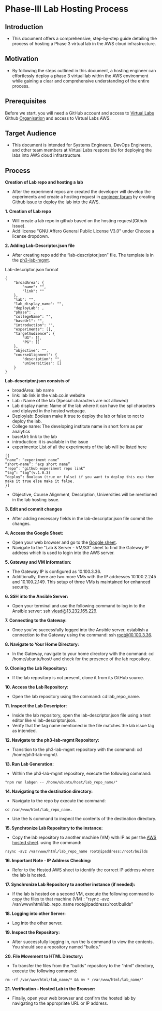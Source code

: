 # Phase-III Lab Hosting Process

## Introduction 
* This document offers a comprehensive, step-by-step guide detailing the process of hosting a Phase 3 virtual lab in the AWS cloud infrastructure.

## Motivation
* By following the steps outlined in this document, a hosting engineer can effortlessly deploy a phase 3 virtual lab within the AWS environment while gaining a clear and comprehensive understanding of the entire process.

## Prerequisites
Before we start, you will need a GitHub account and access to [Virtual Labs](https://www.vlab.co.in/) Github [Organisation](https://github.com/virtual-labs) and access to Virtual Labs AWS.

## Target Audience 
* This document is intended for Systems Engineers, DevOps Engineers, and other team members at Virtual Labs responsible for deploying the labs into AWS cloud infrastructure.
  
## Process 

**Creation of Lab repo and hosting a lab**
- After the experiment repos are created the developer will develop the experiments and create a hosting request in [engineer forum](https://github.com/virtual-labs/engineers-forum/issues) by creating Github issue to deploy the lab into the AWS.


**1.	Creation of Lab repo**
- Will create a lab repo in github based on the hosting request(Github Issue).
- Add license "GNU Affero General Public License V3.0" under Choose a license dropdown.

**2.	Adding Lab-Descriptor.json file** 
- After creating repo add the “lab-descriptor.json” file. The template is in the [ph3-lab-mgmt](https://github.com/virtual-labs/ph3-lab-mgmt/blob/master/lab-descriptor.json).

Lab-descriptor.json format

~~~
{
    "broadArea": {
        "name": "",
        "link": ""
    },
    "lab": "",
    "lab_display_name": "",
    "deployLab": ,
    "phase": ,
    "collegeName": "",
    "baseUrl": "",
    "introduction": "",
    "experiments": [],
    "targetAudience": {
        "UG": [],
        "PG": []
    },
    "objective": "",
    "courseAlignment": {
        "description": "",
        "universities": []
    }
} 
~~~
**Lab-descriptor.json consists of** 
- broadArea: lab name 
- link: lab link in the vlab.co.in website
- Lab : Name of the lab (Special characters are not allowed)
- Lab display name: Name of the lab where it can have the spl characters and diplayed in the hosted webpage. 
- Deploylab: Boolean make it true to deploy the lab or false to not to deploy the lab. 
- College name: The developing institute name in short form as per analytics
- baseUrl: link to the lab
- introduction: it is available in the issue
- experiments: List of all the experiments of the lab will be listed here 
~~~
[{
“name”: “experiment name”
“short-name”: “exp short name”
“repo”: “github experiment repo link”
“tag”: “tag”(v.1.0.3)
“deploy”: Boolean (true or false) if you want to deploy this exp then make it true else make it false.
}]
~~~
- Objective, Course Alignment, Description, Universities will be mentioned in the lab hosting issue. 

**3. Edit and commit changes** 
- After adding necessary fields in the lab-descriptor.json file commit the changes. 

**4. Access the Google Sheet:**
-	Open your web browser and go to the [Google sheet](https://docs.google.com/spreadsheets/d/1WXJA_1QkLg-5S0YYBRKyhEXwOgTSbKvm972Fy-thCUc/edit#gid=263424893).
- Navigate to the "Lab & Server - VM/S3" sheet to find the Gateway IP address which is used to login into the AWS server.

**5. Gateway and VM Information:**
-	The Gateway IP is configured as 10.100.3.36.
-	Additionally, there are two more VMs with the IP addresses 10.100.2.245 and 10.100.2.149. This setup of three VMs is maintained for enhanced security.

**6. SSH into the Ansible Server:**
   
- Open your terminal and use the following command to log in to the Ansible server: ssh vlead@13.232.165.229.

**7. Connecting to the Gateway:**
    
- Once you've successfully logged into the Ansible server, establish a connection to the Gateway using the command: ssh root@10.100.3.36.

**8. Navigate to Your Home Directory:**
    
- In the Gateway, navigate to your home directory with the command: cd /home/ubuntu/host/ and check for the presence of the lab repository.

**9. Cloning the Lab Repository:**
    
- If the lab repository is not present, clone it from its GitHub source.

**10. Access the Lab Repository:**
    
- Open the lab repository using the command: cd lab_repo_name.

**11. Inspect the Lab Descriptor:**
    
- Inside the lab repository, open the lab-descriptor.json file using a text editor like vi lab-descriptor.json.
- Verify that the tag name mentioned in the file matches the lab issue tag as intended.

**12. Navigate to the ph3-lab-mgmt Repository:**
- Transition to the ph3-lab-mgmt repository with the command: cd /home/ph3-lab-mgmt/.

**13. Run Lab Generation:**
  - Within the ph3-lab-mgmt repository, execute the following command:
~~~
"npm run labgen -- /home/ubuntu/host/lab_repo_name/"
~~~
**14. Navigating to the destination directory:**
    
- Navigate to the repo by execute the command:
~~~
cd /var/www/html/lab_repo_name.
~~~
- Use the ls command to inspect the contents of the destination directory.

**15. Synchronize Lab Repository to the instance:**
    
- Copy the lab repository to another machine (VM) with IP as per the [AWS hosted sheet](https://docs.google.com/spreadsheets/d/1WXJA_1QkLg-5S0YYBRKyhEXwOgTSbKvm972Fy-thCUc/edit#gid=263424893). using the command:
~~~
rsync -avz /var/www/html/lab_repo_name root@ipaddress:/root/builds
~~~
**16. Important Note - IP Address Checking:**
    
-	Refer to the Hosted AWS sheet to identify the correct IP address where the lab is hosted.

**17. Synchronize Lab Repository to another instance (if needed):**
    
-	If the lab is hosted on a second VM, execute the following command to copy the files to that machine (VM) :
"rsync -avz /var/www/html/lab_repo_name root@ipaddress:/root/builds"

**18. Logging into other Server:**
    
-	Log into the other server.

**19. Inspect the Repository:**
    
-	After successfully logging in, run the ls command to view the contents. You should see a repository named "builds."

**20. File Movement to HTML Directory:**
    
- To transfer the files from the "builds" repository to the "html" directory, execute the following command:
~~~
rm -rf /var/www/html/lab_name/* && mv * /var/www/html/lab_name/"
~~~
**21. Verification - Hosted Lab in the Browser:**
    
- Finally, open your web browser and confirm the hosted lab by navigating to the appropriate URL or IP address.







